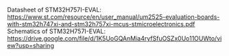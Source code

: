 
Datasheet of STM32H757I-EVAL: https://www.st.com/resource/en/user_manual/um2525-evaluation-boards-with-stm32h747xi-and-stm32h757xi-mcus-stmicroelectronics.pdf
Schematics of STM32H757I-EVAL: https://drive.google.com/file/d/1K5UoGQAnMia4ryfSfuOSZx0Uo11OUWto/view?usp=sharing
